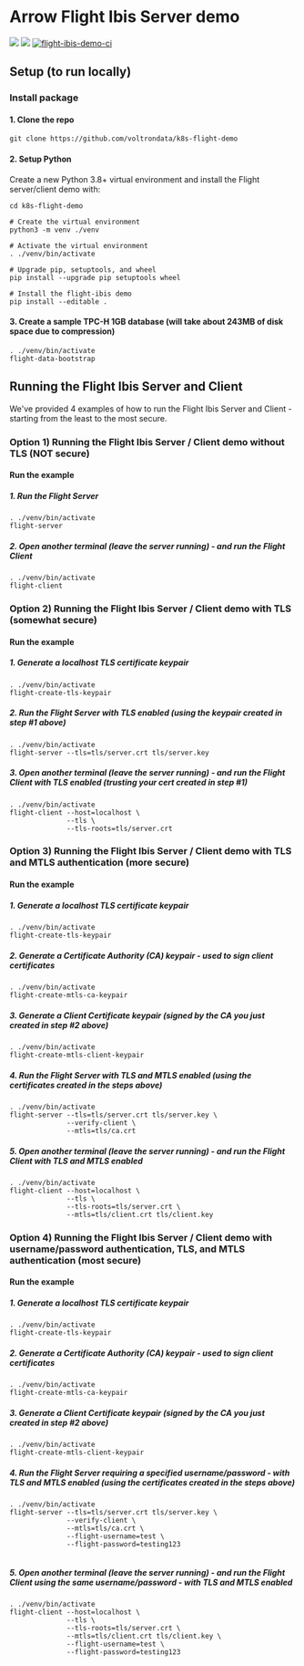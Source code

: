 # Arrow Flight Ibis Server demo
[<img src="https://img.shields.io/badge/GitHub-voltrondata%2Fflight--ibis--demo-blue.svg?logo=Github">](https://github.com/voltrondata/flight-ibis-demo)
[<img src="https://img.shields.io/badge/dockerhub-image-green.svg?logo=Docker">](https://hub.docker.com/repository/docker/voltrondata/flight-ibis/general)
[![flight-ibis-demo-ci](https://github.com/voltrondata/flight-ibis-demo/actions/workflows/ci.yml/badge.svg)](https://github.com/voltrondata/flight-ibis-demo/actions/workflows/ci.yml)

## Setup (to run locally)

### Install package

#### 1. Clone the repo
```shell
git clone https://github.com/voltrondata/k8s-flight-demo

```

#### 2. Setup Python
Create a new Python 3.8+ virtual environment and install the Flight server/client demo with:
```shell
cd k8s-flight-demo

# Create the virtual environment
python3 -m venv ./venv

# Activate the virtual environment
. ./venv/bin/activate

# Upgrade pip, setuptools, and wheel
pip install --upgrade pip setuptools wheel

# Install the flight-ibis demo
pip install --editable .

```


#### 3. Create a sample TPC-H 1GB database (will take about 243MB of disk space due to compression)
```shell
. ./venv/bin/activate
flight-data-bootstrap

```
## Running the Flight Ibis Server and Client
We've provided 4 examples of how to run the Flight Ibis Server and Client - starting from the least to the most secure.

### Option 1) Running the Flight Ibis Server / Client demo without TLS (NOT secure)

#### Run the example
##### 1. Run the Flight Server
```shell
. ./venv/bin/activate
flight-server

```

##### 2. Open another terminal (leave the server running) - and run the Flight Client
```shell
. ./venv/bin/activate
flight-client

```

### Option 2) Running the Flight Ibis Server / Client demo with TLS (somewhat secure)

#### Run the example
##### 1. Generate a localhost TLS certificate keypair
```shell
. ./venv/bin/activate
flight-create-tls-keypair

```

##### 2. Run the Flight Server with TLS enabled (using the keypair created in step #1 above)
```shell
. ./venv/bin/activate
flight-server --tls=tls/server.crt tls/server.key

```

##### 3. Open another terminal (leave the server running) - and run the Flight Client with TLS enabled (trusting your cert created in step #1)
```shell
. ./venv/bin/activate
flight-client --host=localhost \
              --tls \
              --tls-roots=tls/server.crt

```

### Option 3) Running the Flight Ibis Server / Client demo with TLS and MTLS authentication (more secure)

#### Run the example
##### 1. Generate a localhost TLS certificate keypair
```shell
. ./venv/bin/activate
flight-create-tls-keypair

```

##### 2. Generate a Certificate Authority (CA) keypair - used to sign client certificates
```shell
. ./venv/bin/activate
flight-create-mtls-ca-keypair

```

##### 3. Generate a Client Certificate keypair (signed by the CA you just created in step #2 above)
```shell
. ./venv/bin/activate
flight-create-mtls-client-keypair

```

##### 4. Run the Flight Server with TLS and MTLS enabled (using the certificates created in the steps above)
```shell
. ./venv/bin/activate
flight-server --tls=tls/server.crt tls/server.key \
              --verify-client \
              --mtls=tls/ca.crt

```

##### 5. Open another terminal (leave the server running) - and run the Flight Client with TLS and MTLS enabled
```shell
. ./venv/bin/activate
flight-client --host=localhost \
              --tls \
              --tls-roots=tls/server.crt \
              --mtls=tls/client.crt tls/client.key
```

### Option 4) Running the Flight Ibis Server / Client demo with username/password authentication, TLS, and MTLS authentication (most secure)

#### Run the example
##### 1. Generate a localhost TLS certificate keypair
```shell
. ./venv/bin/activate
flight-create-tls-keypair

```

##### 2. Generate a Certificate Authority (CA) keypair - used to sign client certificates
```shell
. ./venv/bin/activate
flight-create-mtls-ca-keypair

```

##### 3. Generate a Client Certificate keypair (signed by the CA you just created in step #2 above)
```shell
. ./venv/bin/activate
flight-create-mtls-client-keypair

```

##### 4. Run the Flight Server requiring a specified username/password - with TLS and MTLS enabled (using the certificates created in the steps above)
```shell
. ./venv/bin/activate
flight-server --tls=tls/server.crt tls/server.key \
              --verify-client \
              --mtls=tls/ca.crt \
              --flight-username=test \
              --flight-password=testing123
              
```

##### 5. Open another terminal (leave the server running) - and run the Flight Client using the same username/password - with TLS and MTLS enabled
```shell
. ./venv/bin/activate
flight-client --host=localhost \
              --tls \
              --tls-roots=tls/server.crt \
              --mtls=tls/client.crt tls/client.key \
              --flight-username=test \
              --flight-password=testing123
```
